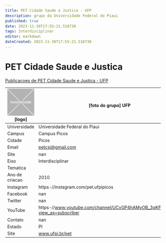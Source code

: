 ```yaml
---
title: PET Cidade Saude e Justica - UFP
description: grupo da Universidade Federal do Piaui
published: true
date: 2023-11-30T17:55:21.510738
tags: Interdisciplinar
editor: markdown
dateCreated: 2023-11-30T17:55:21.510738
---
```


# PET Cidade Saude e Justica

[Publicacoes de PET Cidade Saude e Justica - UFP](/atividade/55PETCidadeSaudeeJusticaUFP/feed.md)

| ![placeholder.png](/placeholder.png) [logo] | [foto do grupo] UFP         |
| ------------------------------------------- | ------------------------------------------------- |
| Universidade                                | Universidade Federal do Piaui      |
| Campus                                      | Campus Picos            |
| Cidade                                      | Picos             |
| Email                                       | petcsj@gmail.com             |
| Site                                        | nan              |
| Eixo                                        | Interdisciplinar              |
| Tematica                                    |           |
| Ano de criacao                              | 2010        |
| Instagram                                   | https-//instagram.com/pet.ufpipicos         |
| Facebook                                    | nan          |
| Twitter                                     | nan           |
| YouTube                                     | https-//www.youtube.com/channel/UCvGP4hAMyOB_3qKFbvxOlbQ?view_as=subscriber           |
| Contato                                     | nan         |
| Estado                                      |  PI            |
| Site                                        | www.ufpi.br/pet |
